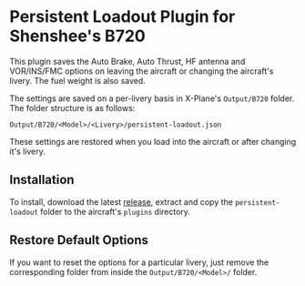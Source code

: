 # Persistent Loadout Plugin for Shenshee's B720

This plugin saves the Auto Brake, Auto Thrust, HF antenna and VOR/INS/FMC options on leaving
the aircraft or changing the aircraft's livery. The fuel weight is also saved.

The settings are saved on a per-livery basis in X-Plane's `Output/B720` folder.
The folder structure is as follows:

```
Output/B720/<Model>/<Livery>/persistent-loadout.json
```

These settings are restored when you load into the aircraft or after changing it's livery.

## Installation

To install, download the latest [release](https://github.com/telephono/persistent-loadout/releases), extract and
copy the `persistent-loadout` folder to the aircraft's `plugins` directory.

## Restore Default Options

If you want to reset the options for a particular livery, just remove the corresponding folder
from inside the `Output/B720/<Model>/` folder.
